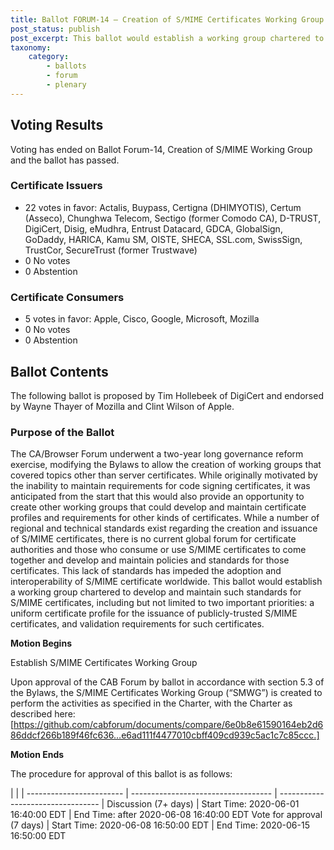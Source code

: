 ```yaml
---
title: Ballot FORUM-14 – Creation of S/MIME Certificates Working Group v2
post_status: publish
post_excerpt: This ballot would establish a working group chartered to develop and maintain such standards for S/MIME certificates, including but not limited to two important priorities: a uniform certificate profile for the issuance of publicly-trusted S/MIME certificates, and validation requirements for such certificates.
taxonomy:
    category: 
        - ballots
        - forum
        - plenary
---
```


## Voting Results ##

Voting has ended on Ballot Forum-14, Creation of S/MIME Working Group and the ballot has passed.

### Certificate Issuers ###

* 22 votes in favor: Actalis, Buypass, Certigna (DHIMYOTIS), Certum (Asseco), Chunghwa Telecom, Sectigo (former Comodo CA), D-TRUST, DigiCert, Disig, eMudhra, Entrust Datacard, GDCA, GlobalSign, GoDaddy, HARICA, Kamu SM, OISTE, SHECA, SSL.com, SwissSign, TrustCor, SecureTrust (former Trustwave)
* 0 No votes
* 0 Abstention

### Certificate Consumers ###

* 5 votes in favor: Apple, Cisco, Google, Microsoft, Mozilla
* 0 No votes
* 0 Abstention

## Ballot Contents ##

The following ballot is proposed by Tim Hollebeek of DigiCert and endorsed by Wayne Thayer of Mozilla and Clint Wilson of Apple.

### Purpose of the Ballot ###

The CA/Browser Forum underwent a two-year long governance reform exercise, modifying the Bylaws to allow the creation of working groups that covered topics other than server certificates.  While originally motivated by the inability to maintain requirements for code signing certificates, it was anticipated from the start that this would also provide an opportunity to create other working groups that could develop and maintain certificate profiles and requirements for other kinds of certificates.  While a number of regional and technical standards exist regarding the creation and issuance of S/MIME certificates, there is no current global forum for certificate authorities and those who consume or use S/MIME certificates to come together and develop and maintain policies and standards for those certificates.  This lack of standards has impeded the adoption and interoperability of S/MIME certificate worldwide.  This ballot would establish a working group chartered to develop and maintain such standards for S/MIME certificates, including but not limited to two important priorities: a uniform certificate profile for the issuance of publicly-trusted S/MIME certificates, and validation requirements for such certificates.

**Motion Begins**

Establish S/MIME Certificates Working Group

Upon approval of the CAB Forum by ballot in accordance with section 5.3 of the Bylaws, the S/MIME Certificates Working Group (“SMWG”) is created to perform the activities as specified in the Charter, with the Charter as described here:\
[https://github.com/cabforum/documents/compare/6e0b8e61590164eb2d686ddcf266b189f46fc636…e6ad111f4477010cbff409cd939c5ac1c7c85ccc.]

**Motion Ends**

The procedure for approval of this ballot is as follows:

 | |
| ------------------------ | ----------------------------------- | --------------------------------- |
Discussion (7+ days) | Start Time: 2020-06-01 16:40:00 EDT | End Time: after 2020-06-08 16:40:00 EDT
Vote for approval (7 days) | Start Time: 2020-06-08 16:50:00 EDT | End Time: 2020-06-15 16:50:00 EDT
